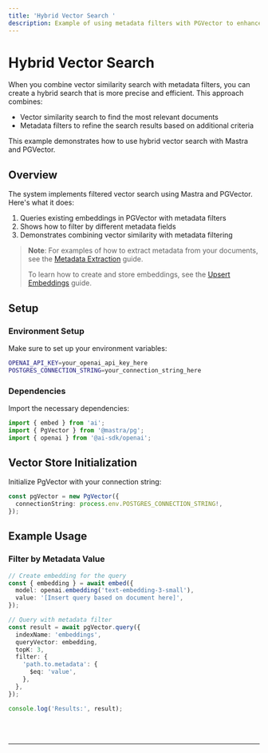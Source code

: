 ```yaml
---
title: 'Hybrid Vector Search '
description: Example of using metadata filters with PGVector to enhance vector search results in Mastra.
---
```


# Hybrid Vector Search

When you combine vector similarity search with metadata filters, you can create a hybrid search that is more precise and efficient.
This approach combines:

- Vector similarity search to find the most relevant documents
- Metadata filters to refine the search results based on additional criteria

This example demonstrates how to use hybrid vector search with Mastra and PGVector.

## Overview

The system implements filtered vector search using Mastra and PGVector. Here's what it does:

1. Queries existing embeddings in PGVector with metadata filters
2. Shows how to filter by different metadata fields
3. Demonstrates combining vector similarity with metadata filtering

> **Note**: For examples of how to extract metadata from your documents, see the [Metadata Extraction](../embedding/metadata-extraction) guide.
>
> To learn how to create and store embeddings, see the [Upsert Embeddings](/docs/examples/rag/upsert/upsert-embeddings) guide.

## Setup

### Environment Setup

Make sure to set up your environment variables:

```bash filename=".env"
OPENAI_API_KEY=your_openai_api_key_here
POSTGRES_CONNECTION_STRING=your_connection_string_here
```

### Dependencies

Import the necessary dependencies:

```typescript copy showLineNumbers filename="src/index.ts"
import { embed } from 'ai';
import { PgVector } from '@mastra/pg';
import { openai } from '@ai-sdk/openai';
```

## Vector Store Initialization

Initialize PgVector with your connection string:

```typescript copy showLineNumbers{4} filename="src/index.ts"
const pgVector = new PgVector({
  connectionString: process.env.POSTGRES_CONNECTION_STRING!,
});
```

## Example Usage

### Filter by Metadata Value

```typescript copy showLineNumbers{6} filename="src/index.ts"
// Create embedding for the query
const { embedding } = await embed({
  model: openai.embedding('text-embedding-3-small'),
  value: '[Insert query based on document here]',
});

// Query with metadata filter
const result = await pgVector.query({
  indexName: 'embeddings',
  queryVector: embedding,
  topK: 3,
  filter: {
    'path.to.metadata': {
      $eq: 'value',
    },
  },
});

console.log('Results:', result);
```

<br />
<br />
<hr className="dark:border-[#404040] border-gray-300" />
<br />
<br />
<GithubLink
  link={
    "https://github.com/mastra-ai/mastra/blob/main/examples/basics/rag/hybrid-vector-search"
  }
/>
